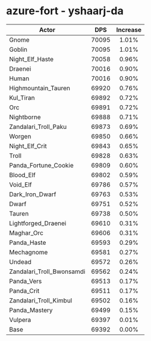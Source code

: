 # azure-fort - yshaarj-da
| Actor | DPS | Increase |
|---|:---:|:---:|
|Gnome|70095|1.01%|
|Goblin|70095|1.01%|
|Night_Elf_Haste|70058|0.96%|
|Draenei|70016|0.90%|
|Human|70016|0.90%|
|Highmountain_Tauren|69920|0.76%|
|Kul_Tiran|69892|0.72%|
|Orc|69891|0.72%|
|Nightborne|69888|0.71%|
|Zandalari_Troll_Paku|69873|0.69%|
|Worgen|69850|0.66%|
|Night_Elf_Crit|69843|0.65%|
|Troll|69828|0.63%|
|Panda_Fortune_Cookie|69809|0.60%|
|Blood_Elf|69802|0.59%|
|Void_Elf|69786|0.57%|
|Dark_Iron_Dwarf|69763|0.53%|
|Dwarf|69751|0.52%|
|Tauren|69738|0.50%|
|Lightforged_Draenei|69610|0.31%|
|Maghar_Orc|69606|0.31%|
|Panda_Haste|69593|0.29%|
|Mechagnome|69581|0.27%|
|Undead|69572|0.26%|
|Zandalari_Troll_Bwonsamdi|69562|0.24%|
|Panda_Vers|69513|0.17%|
|Panda_Crit|69511|0.17%|
|Zandalari_Troll_Kimbul|69502|0.16%|
|Panda_Mastery|69499|0.15%|
|Vulpera|69397|0.01%|
|Base|69392|0.00%|
